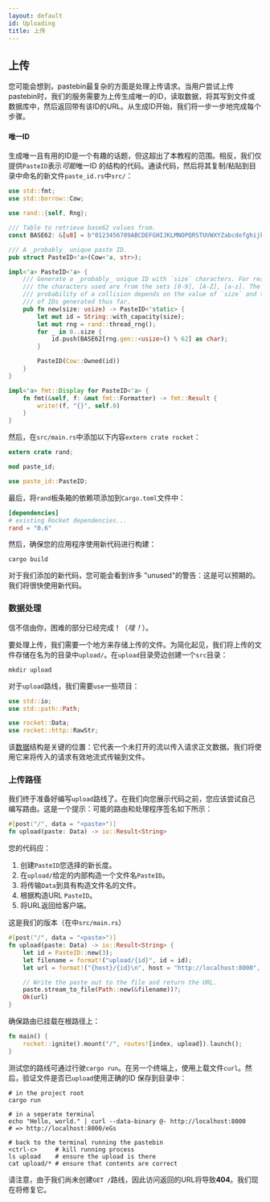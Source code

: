```yaml
---
layout: default
id: Uploading
title: 上传
---
```


## 上传

您可能会想到，pastebin最复杂的方面是处理上传请求。当用户尝试上传pastebin时，我们的服务需要为上传生成唯一的ID，读取数据，将其写到文件或数据库中，然后返回带有该ID的URL。从生成ID开始，我们将一步一步地完成每个步骤。

#### 唯一ID

生成唯一且有用的ID是一个有趣的话题，但这超出了本教程的范围。相反，我们仅提供`PasteID`表示*可能*唯一ID 的结构的代码。通读代码，然后将其复制/粘贴到目录中命名的新文件`paste_id.rs`中`src/`：

```rust
use std::fmt;
use std::borrow::Cow;

use rand::{self, Rng};

/// Table to retrieve base62 values from.
const BASE62: &[u8] = b"0123456789ABCDEFGHIJKLMNOPQRSTUVWXYZabcdefghijklmnopqrstuvwxyz";

/// A _probably_ unique paste ID.
pub struct PasteID<'a>(Cow<'a, str>);

impl<'a> PasteID<'a> {
    /// Generate a _probably_ unique ID with `size` characters. For readability,
    /// the characters used are from the sets [0-9], [A-Z], [a-z]. The
    /// probability of a collision depends on the value of `size` and the number
    /// of IDs generated thus far.
    pub fn new(size: usize) -> PasteID<'static> {
        let mut id = String::with_capacity(size);
        let mut rng = rand::thread_rng();
        for _ in 0..size {
            id.push(BASE62[rng.gen::<usize>() % 62] as char);
        }

        PasteID(Cow::Owned(id))
    }
}

impl<'a> fmt::Display for PasteID<'a> {
    fn fmt(&self, f: &mut fmt::Formatter) -> fmt::Result {
        write!(f, "{}", self.0)
    }
}
```

然后，在`src/main.rs`中添加以下内容`extern crate rocket`：

```rust
extern crate rand;

mod paste_id;

use paste_id::PasteID;
```

最后，将`rand`板条箱的依赖项添加到`Cargo.toml`文件中：

```toml
[dependencies]
# existing Rocket dependencies...
rand = "0.6"
```

然后，确保您的应用程序使用新代码进行构建：

```
cargo build
```

对于我们添加的新代码，您可能会看到许多 "unused"的警告：这是可以预期的。我们将很快使用新代码。

### 数据处理

信不信由你，困难的部分已经完成！（*哇！*）。

要处理上传，我们需要一个地方来存储上传的文件。为简化起见，我们将上传的文件存储在名为的目录中`upload/`。在`upload`目录旁边创建一个`src`目录：

```shell
mkdir upload
```

对于`upload`路线，我们需要`use`一些项目：

```rust
use std::io;
use std::path::Path;

use rocket::Data;
use rocket::http::RawStr;
```

该[数据](https://api.rocket.rs/v0.4/rocket/data/struct.Data.html)结构是关键的位置：它代表一个未打开的流以传入请求正文数据。我们将使用它来将传入的请求有效地流式传输到文件。

### 上传路径

我们终于准备好编写`upload`路线了。在我们向您展示代码之前，您应该尝试自己编写路由。这是一个提示：可能的路由和处理程序签名如下所示：

```rust
#[post("/", data = "<paste>")]
fn upload(paste: Data) -> io::Result<String>
```

您的代码应：

1. 创建`PasteID`您选择的新长度。
2. 在`upload/`给定的内部构造一个文件名`PasteID`。
3. 将传输`Data`到具有构造文件名的文件。
4. 根据构造URL `PasteID`。
5. 将URL返回给客户端。

这是我们的版本（在中`src/main.rs`）

```rust
#[post("/", data = "<paste>")]
fn upload(paste: Data) -> io::Result<String> {
    let id = PasteID::new(3);
    let filename = format!("upload/{id}", id = id);
    let url = format!("{host}/{id}\n", host = "http://localhost:8000", id = id);

    // Write the paste out to the file and return the URL.
    paste.stream_to_file(Path::new(&filename))?;
    Ok(url)
}
```

确保路由已挂载在根路径上：

```rust
fn main() {
    rocket::ignite().mount("/", routes![index, upload]).launch();
}
```

测试您的路线可通过行驶`cargo run`。在另一个终端上，使用上载文件`curl`。然后，验证文件是否已`upload`使用正确的ID 保存到目录中：

```shell
# in the project root
cargo run

# in a seperate terminal
echo "Hello, world." | curl --data-binary @- http://localhost:8000
# => http://localhost:8000/eGs

# back to the terminal running the pastebin
<ctrl-c>     # kill running process
ls upload    # ensure the upload is there
cat upload/* # ensure that contents are correct
```

请注意，由于我们尚未创建`GET /`路线，因此访问返回的URL将导致**404**。我们现在将修复它。